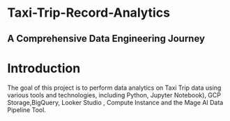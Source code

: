 # Taxi-Trip-Record-Analytics
## A Comprehensive Data Engineering Journey

<h1>Introduction</h1>
The goal of this project is to perform data analytics on Taxi Trip data using various tools and technologies, including Python, Jupyter Notebook), GCP Storage,BigQuery, Looker Studio , Compute Instance and the Mage AI Data Pipeline Tool.

